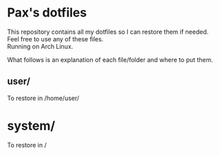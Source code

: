 # Pax's dotfiles

This repository contains all my dotfiles so I can restore them if needed.<br/>
Feel free to use any of these files.<br/>
Running on Arch Linux.

What follows is an explanation of each file/folder and where to put them.<br/>

## user/
To restore in /home/user/ <br/>

# system/
To restore in / <br/>
